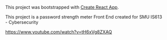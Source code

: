 This project was bootstrapped with [Create React App](https://github.com/facebookincubator/create-react-app).

This project is a password strength meter Front End created for SMU IS613 - Cybersecurity

https://www.youtube.com/watch?v=tH6xVg8ZXAQ
